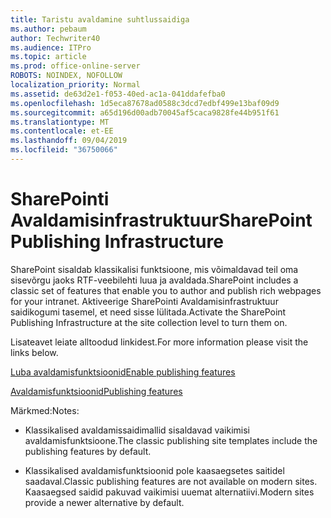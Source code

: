 ```yaml
---
title: Taristu avaldamine suhtlussaidiga
ms.author: pebaum
author: Techwriter40
ms.audience: ITPro
ms.topic: article
ms.prod: office-online-server
ROBOTS: NOINDEX, NOFOLLOW
localization_priority: Normal
ms.assetid: de63d2e1-f053-40ed-ac1a-041ddafefba0
ms.openlocfilehash: 1d5eca87678ad0588c3dcd7edbf499e13baf09d9
ms.sourcegitcommit: a65d196d00adb70045af5caca9828fe44b951f61
ms.translationtype: MT
ms.contentlocale: et-EE
ms.lasthandoff: 09/04/2019
ms.locfileid: "36750066"
---
```

# <a name="sharepoint-publishing-infrastructure"></a><span data-ttu-id="b14c0-102">SharePointi Avaldamisinfrastruktuur</span><span class="sxs-lookup"><span data-stu-id="b14c0-102">SharePoint Publishing Infrastructure</span></span>


<span data-ttu-id="b14c0-103">SharePoint sisaldab klassikalisi funktsioone, mis võimaldavad teil oma sisevõrgu jaoks RTF-veebilehti luua ja avaldada.</span><span class="sxs-lookup"><span data-stu-id="b14c0-103">SharePoint includes a classic set of features that enable you to author and publish rich webpages for your intranet.</span></span> <span data-ttu-id="b14c0-104">Aktiveerige SharePointi Avaldamisinfrastruktuur saidikogumi tasemel, et need sisse lülitada.</span><span class="sxs-lookup"><span data-stu-id="b14c0-104">Activate the SharePoint Publishing Infrastructure at the site collection level to turn them on.</span></span>

<span data-ttu-id="b14c0-105">Lisateavet leiate alltoodud linkidest.</span><span class="sxs-lookup"><span data-stu-id="b14c0-105">For more information please visit the links below.</span></span>

[<span data-ttu-id="b14c0-106">Luba avaldamisfunktsioonid</span><span class="sxs-lookup"><span data-stu-id="b14c0-106">Enable publishing features</span></span>](https://support.office.com/article/Enable-publishing-features-479677A6-8B33-4AC7-907D-071C1C7E4518)

[<span data-ttu-id="b14c0-107">Avaldamisfunktsioonid</span><span class="sxs-lookup"><span data-stu-id="b14c0-107">Publishing features</span></span>](https://support.office.com/article/Features-enabled-in-a-SharePoint-Online-publishing-site-3AB3810C-3C2C-4361-9D0E-0CBE666EA0B0?wt.mc_id=O365_Portal_MMaven#__toc336865553)

<span data-ttu-id="b14c0-108">Märkmed:</span><span class="sxs-lookup"><span data-stu-id="b14c0-108">Notes:</span></span>

- <span data-ttu-id="b14c0-109">Klassikalised avaldamissaidimallid sisaldavad vaikimisi avaldamisfunktsioone.</span><span class="sxs-lookup"><span data-stu-id="b14c0-109">The classic publishing site templates include the publishing features by default.</span></span>

- <span data-ttu-id="b14c0-110">Klassikalised avaldamisfunktsioonid pole kaasaegsetes saitidel saadaval.</span><span class="sxs-lookup"><span data-stu-id="b14c0-110">Classic publishing features are not available on modern sites.</span></span> <span data-ttu-id="b14c0-111">Kaasaegsed saidid pakuvad vaikimisi uuemat alternatiivi.</span><span class="sxs-lookup"><span data-stu-id="b14c0-111">Modern sites provide a newer alternative by default.</span></span>

